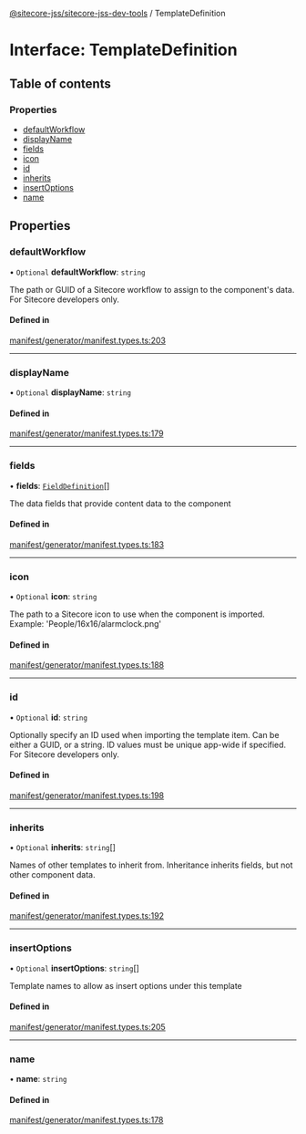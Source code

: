 [@sitecore-jss/sitecore-jss-dev-tools](../README.md) / TemplateDefinition

# Interface: TemplateDefinition

## Table of contents

### Properties

- [defaultWorkflow](TemplateDefinition.md#defaultworkflow)
- [displayName](TemplateDefinition.md#displayname)
- [fields](TemplateDefinition.md#fields)
- [icon](TemplateDefinition.md#icon)
- [id](TemplateDefinition.md#id)
- [inherits](TemplateDefinition.md#inherits)
- [insertOptions](TemplateDefinition.md#insertoptions)
- [name](TemplateDefinition.md#name)

## Properties

### defaultWorkflow

• `Optional` **defaultWorkflow**: `string`

The path or GUID of a Sitecore workflow to assign to the component's data.
For Sitecore developers only.

#### Defined in

[manifest/generator/manifest.types.ts:203](https://github.com/Sitecore/jss/blob/9e5ca529b/packages/sitecore-jss-dev-tools/src/manifest/generator/manifest.types.ts#L203)

___

### displayName

• `Optional` **displayName**: `string`

#### Defined in

[manifest/generator/manifest.types.ts:179](https://github.com/Sitecore/jss/blob/9e5ca529b/packages/sitecore-jss-dev-tools/src/manifest/generator/manifest.types.ts#L179)

___

### fields

• **fields**: [`FieldDefinition`](FieldDefinition.md)[]

The data fields that provide content data to the component

#### Defined in

[manifest/generator/manifest.types.ts:183](https://github.com/Sitecore/jss/blob/9e5ca529b/packages/sitecore-jss-dev-tools/src/manifest/generator/manifest.types.ts#L183)

___

### icon

• `Optional` **icon**: `string`

The path to a Sitecore icon to use when the component is imported.
Example: 'People/16x16/alarmclock.png'

#### Defined in

[manifest/generator/manifest.types.ts:188](https://github.com/Sitecore/jss/blob/9e5ca529b/packages/sitecore-jss-dev-tools/src/manifest/generator/manifest.types.ts#L188)

___

### id

• `Optional` **id**: `string`

Optionally specify an ID used when importing the template item.
Can be either a GUID, or a string. ID values must be unique app-wide if specified.
For Sitecore developers only.

#### Defined in

[manifest/generator/manifest.types.ts:198](https://github.com/Sitecore/jss/blob/9e5ca529b/packages/sitecore-jss-dev-tools/src/manifest/generator/manifest.types.ts#L198)

___

### inherits

• `Optional` **inherits**: `string`[]

Names of other templates to inherit from. Inheritance inherits fields, but not other component data.

#### Defined in

[manifest/generator/manifest.types.ts:192](https://github.com/Sitecore/jss/blob/9e5ca529b/packages/sitecore-jss-dev-tools/src/manifest/generator/manifest.types.ts#L192)

___

### insertOptions

• `Optional` **insertOptions**: `string`[]

Template names to allow as insert options under this template

#### Defined in

[manifest/generator/manifest.types.ts:205](https://github.com/Sitecore/jss/blob/9e5ca529b/packages/sitecore-jss-dev-tools/src/manifest/generator/manifest.types.ts#L205)

___

### name

• **name**: `string`

#### Defined in

[manifest/generator/manifest.types.ts:178](https://github.com/Sitecore/jss/blob/9e5ca529b/packages/sitecore-jss-dev-tools/src/manifest/generator/manifest.types.ts#L178)
